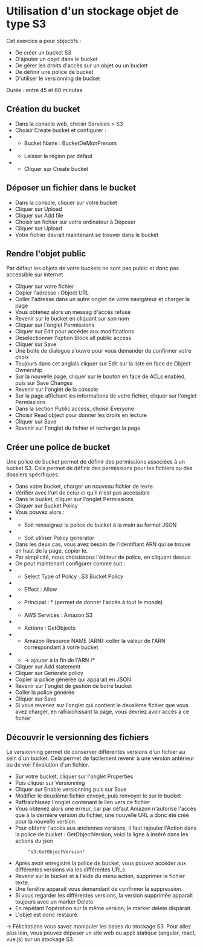 # Utilisation d'un stockage objet de type S3

Cet exercice a pour objectifs :
* De créer un bucket S3
* D'ajouter un objet dans le bucket
* De gérer les droits d'accès sur un objet ou un bucket
* De définir une police de bucket
* D'utiliser le versionning de bucket

Durée : entre 45 et 60 minutes

## Création du bucket
* Dans la console web, choisir Services > S3
* Choisir Create bucket et configurer :
* * Bucket Name : BucketDeMonPrenom
* * Laisser la région par défaut
* * Cliquer sur Create bucket 

## Déposer un fichier dans le bucket 
* Dans la console, cliquer sur votre bucket
* Cliquer sur Upload
* Cliquer sur Add file
* Choisir un fichier sur votre ordinateur à Déposer
* Cliquer sur Upload
* Votre fichier devrait maintenant se trouver dans le bucket

## Rendre l'objet public
Par défaut les objets de votre buckets ne sont pas public
et donc pas accessible sur internet
* Cliquer sur votre fichier
* Copier l'adresse : Object URL 
* Coller l'adresse dans un autre onglet de votre navigateur et charger la page
* Vous obtenez alors un messag d'accès refusé
* Revenir sur le bucket en cliquant sur son nom
* Cliquer sur l'onglet Permissions
* Cliquer sur Edit pour accéder aux modifications
* Déselectionner l'option Block all public access
* Cliquer sur Save 
* Une boite de dialogue s'ouvre pour vous demander de confirmer votre choix
* Toujours dans cet anglais cliquer sur Edit sur la liste en face de Object Ownership
* Sur la nouvelle page, cliquer sur le bouton en face de ACLs enabled, puis sur Save Changes
* Revenir sur l'onglet de la console
* Sur la page affichant les informations de votre fichier, cliquer 
sur l'onglet Permissions
* Dans la section Public access, choisir Everyone
* Choisir Read object pour donner les droits en lecture
* Cliquer sur Save
* Revenir sur l'onglet du fichier et recharger la page

## Créer une police de bucket
Une police de bucket permet de définir des permissions associées
à un bucket S3. Cela permet de définir des permissions pour les fichiers ou 
des dossiers spécifiques.
* Dans votre bucket, charger un nouveau fichier de texte.
* Vérifier avec l'url de celui-ci qu'il n'est pas accessible
* Dans le bucket, cliquer sur l'onglet Permissions
* Cliquer sur Bucket Policy
* Vous pouvez alors :
* * Soit renseignez la police de bucket à la main au format JSON
* * Soit utiliser Policy generator
* Dans les deux cas, vous avez besoin de l'identifiant ARN qui se trouve en haut de la page,
copier le.
* Par simplicité, nous choisissons l'éditeur de police, en cliquant dessus
* On peut maintenant configurer comme suit :
* * Select Type of Policy : S3 Bucket Policy
* * Effect : Allow
* * Principal : * (permet de donner l'accès à tout le monde)
* * AWS Services : Amazon S3
* * Actions : GetObjects
* * Amazon Resource NAME (ARN): coller la valeur de l'ARN correspondant à votre bucket
* * -> ajouter à la fin de l'ARN /* 
* Cliquer sur Add statement
* Cliquer sur Generate policy
* Copier la police générée qui apparait en JSON
* Revenir sur l'onglet de gestion de botre bucket
* Coller la police générée 
* Cliquer sur Save 
* Si vous revenez sur l'onglet qui contient le deuxième fichier 
que vous avez charger, en rafraichissant la page, vous devriez avoir accès à ce fichier

## Découvrir le versionning des fichiers
Le versionning permet de conserver différentes versions d'un fichier au
sein d'un bucket. Cela permet de facilement revenir à une version antérieur
ou de voir l'évolution d'un fichier.
* Sur votre bucket, cliquer sur l'onglet Properties
* Puis cliquer sur Versionning
* Cliquer sur Enable versionning puis sur Save
* Modifier le deuxième fichier envoyé, puis renvoyer le sur le bucket
* Raffraichissez l'onglet contenant le lien vers ce fichier
* Vous obtenez alors une erreur, car par défaut Amazon n'autorise 
l'accès que à la dernière version du fichier, une nouvelle URL a donc 
été créé pour la nouvelle version.
* Pour obtenir l'accès aux anciennes versions, il faut rajouter l'Action
dans la police de bucket : GetObjectVersion, voici la ligne à inséré dans les actions du json 
```
        "s3:GetObjectVersion"
```
* Après avoir enregistré la police de bucket, 
vous pouvez accéder aux différentes versions via les différentes URLs
* Revenir sur le bucket et à l'aide du menu action, supprimer le fichier texte.
* Une fenêtre apparait vous demandant de confirmer la suppression.
* Si vous regarder les différentes versions, la version supprimée
apparaît toujours avec un marker Delete
* En répétant l'opération sur la même version, le marker delete disparait.
* L'objet est donc restauré.

-> Félicitations vous savez manipuler les bases du stockage S3.
Pour allez plus loin, vous pouvez déposer un site web ou appli statique
(angular, react, vue.js) sur un stockage S3.
